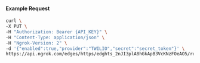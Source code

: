 <!-- Code generated for API Clients. DO NOT EDIT. -->

#### Example Request

```bash
curl \
-X PUT \
-H "Authorization: Bearer {API_KEY}" \
-H "Content-Type: application/json" \
-H "Ngrok-Version: 2" \
-d '{"enabled":true,"provider":"TWILIO","secret":"secret_token"}' \
https://api.ngrok.com/edges/https/edghts_2nJI3plA8hGkApB3VcKNzFOeAO5/routes/edghtsrt_2nJI3pzPpknxlvQi3dyV0kuNuhs/webhook_verification
```
